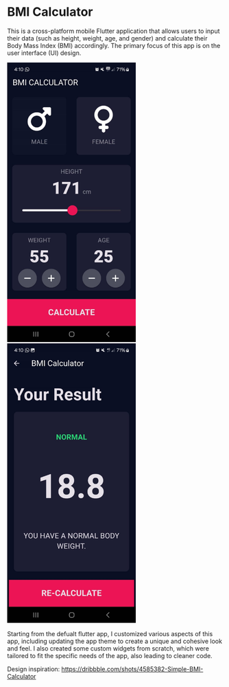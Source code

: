 # BMI Calculator

This is a cross-platform mobile Flutter application that allows users to input their data (such as height, weight, age, and gender) and calculate their Body Mass Index (BMI) accordingly. The primary focus of this app is on the user interface (UI) design.

<img src="readme images/input_page.jpg" alt="Input Page" width="300"/>
<img src="readme images/results_page.jpg" alt="Results Page" width="300"/>

Starting from the defualt flutter app, I customized various aspects of this app, including updating the app theme to create a unique and cohesive look and feel. I also created some custom widgets from scratch, which were tailored to fit the specific needs of the app, also leading to cleaner code.

Design inspiration: https://dribbble.com/shots/4585382-Simple-BMI-Calculator 
